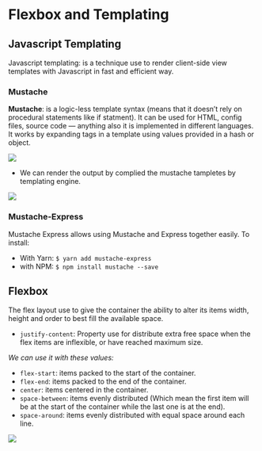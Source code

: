 # Flexbox and Templating

## Javascript Templating

Javascript templating: is a technique use to render client-side view templates with Javascript in fast and efficient way.

### Mustache

**Mustache**: is a logic-less template syntax (means that it doesn’t rely on procedural statements like if statment). It can be used for HTML, config files, source code — anything also it is implemented in different languages. It works by expanding tags in a template using values provided in a hash or object.


![](https://muhammednazeem.files.wordpress.com/2013/12/mustache.jpg)


- We can render the output by complied the mustache tampletes by templating engine.

![](http://www.kodecrash.com/wp-content/uploads/2019/03/mustache-js-introduction.png)

### Mustache-Express

Mustache Express allows using Mustache and Express together easily.
To install:
- With Yarn: `$ yarn add mustache-express`
- with NPM: `$ npm install mustache --save`


## Flexbox

The flex layout use to give the container the ability to alter its items width, height and order to best fill the available space.


- `justify-content`: Property use for distribute extra free space when the flex items are inflexible, or have reached maximum size.  

*We can use it with these values:*

- `flex-start`: items packed to the start of the container. 
- `flex-end`: items packed to the end of the container.
- `center`: items centered in the container.
- `space-between`: items evenly distributed (Which mean the first item will be at the start of the container while the last one is at the end).
- `space-around`: items evenly distributed with equal space around each line.

![](https://miro.medium.com/max/1836/1*sYq9HtHI42PrEnx8lKikKw.png)


